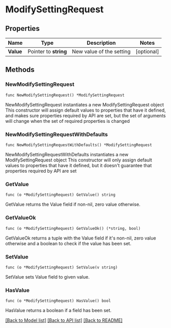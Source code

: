 # ModifySettingRequest

## Properties

Name | Type | Description | Notes
------------ | ------------- | ------------- | -------------
**Value** | Pointer to **string** | New value of the setting | [optional] 

## Methods

### NewModifySettingRequest

`func NewModifySettingRequest() *ModifySettingRequest`

NewModifySettingRequest instantiates a new ModifySettingRequest object
This constructor will assign default values to properties that have it defined,
and makes sure properties required by API are set, but the set of arguments
will change when the set of required properties is changed

### NewModifySettingRequestWithDefaults

`func NewModifySettingRequestWithDefaults() *ModifySettingRequest`

NewModifySettingRequestWithDefaults instantiates a new ModifySettingRequest object
This constructor will only assign default values to properties that have it defined,
but it doesn't guarantee that properties required by API are set

### GetValue

`func (o *ModifySettingRequest) GetValue() string`

GetValue returns the Value field if non-nil, zero value otherwise.

### GetValueOk

`func (o *ModifySettingRequest) GetValueOk() (*string, bool)`

GetValueOk returns a tuple with the Value field if it's non-nil, zero value otherwise
and a boolean to check if the value has been set.

### SetValue

`func (o *ModifySettingRequest) SetValue(v string)`

SetValue sets Value field to given value.

### HasValue

`func (o *ModifySettingRequest) HasValue() bool`

HasValue returns a boolean if a field has been set.


[[Back to Model list]](../README.md#documentation-for-models) [[Back to API list]](../README.md#documentation-for-api-endpoints) [[Back to README]](../README.md)


